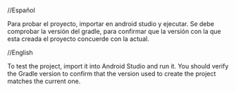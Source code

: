 //Español

Para probar el proyecto, importar en android studio y ejecutar. Se debe comprobar la versión del gradle, para confirmar que la versión con la que esta creada el proyecto concuerde con la actual.

//English

To test the project, import it into Android Studio and run it. You should verify the Gradle version to confirm that the version used to create the project matches the current one.

